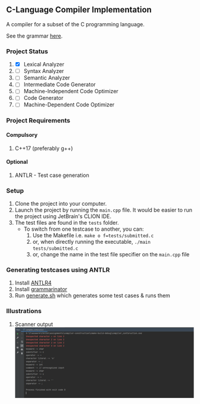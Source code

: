 ## C-Language Compiler Implementation

A compiler for a subset of the C programming language.

See the grammar [here](specification.txt).

### Project Status

1. - [x] Lexical Analyzer
2. - [ ] Syntax Analyzer
3. - [ ] Semantic Analyzer
4. - [ ] Intermediate Code Generator
5. - [ ] Machine-Independent Code Optimizer
6. - [ ] Code Generator
7. - [ ] Machine-Dependent Code Optimizer

### Project Requirements

#### Compulsory

1. C++17 (preferably g++)

#### Optional

1. ANTLR - Test case generation

### Setup

1. Clone the project into your computer.
2. Launch the project by running the `main.cpp` file. It would be easier to run the project using JetBrain's CLION IDE.
3. The test files are found in the `tests` folder.
   - To switch from one testcase to another, you can:
     1. Use the Makefile i.e. `make o f=tests/submitted.c`
     2. or, when directly running the executable, `./main tests/submitted.c`
     3. or, change the name in the test file specifier on the `main.cpp` file

### Generating testcases using ANTLR

1. Install [ANTLR4](https://www.antlr.org/download.html)
2. Install [grammarinator](https://github.com/renatahodovan/grammarinator)
3. Run [generate.sh](generate.sh) which generates some test cases & runs them

### Illustrations

1. Scanner output
   ![Scanner output](output-illustrations/output1.PNG)
